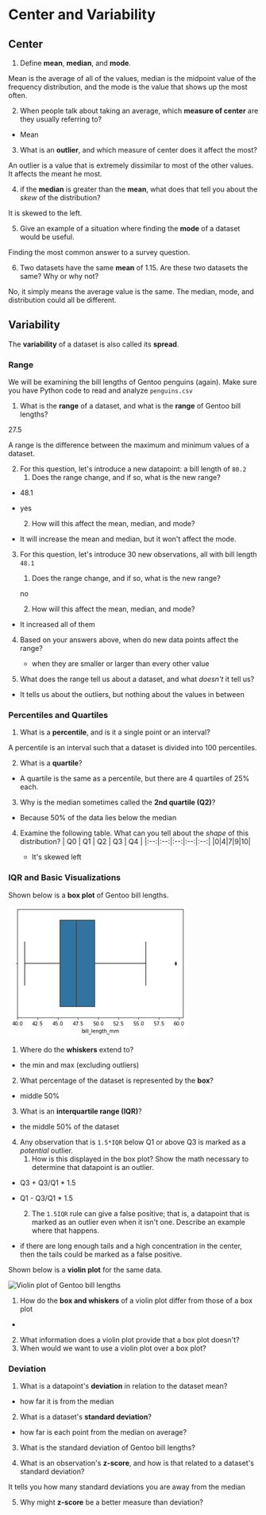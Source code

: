 # Center and Variability

## Center
1. Define **mean**, **median**, and **mode**.

Mean is the average of all of the values, median is the midpoint value of the frequency distribution, and the mode is the value that shows up the most often.

2. When people talk about taking an average, which **measure of center** are they usually referring to?

- Mean

3. What is an **outlier**, and which measure of center does it affect the most?

An outlier is a value that is extremely dissimilar to most of the other values. It affects the meant he most. 

4. if the **median** is greater than the **mean**, what does that tell you about the _skew_ of the distribution?

It is skewed to the left.

5. Give an example of a situation where finding the **mode** of a dataset would be useful.

Finding the most common answer to a survey question.

6. Two datasets have the same **mean** of 1.15. Are these two datasets the same? Why or why not?

No, it simply means the average value is the same. The median, mode, and distribution could all be different.


## Variability
The **variability** of a dataset is also called its **spread**.

### Range
We will be examining the bill lengths of Gentoo penguins (again). Make sure you have Python code to read and analyze `penguins.csv`

1. What is the **range** of a dataset, and what is the **range** of Gentoo bill lengths?


27.5

A range is the difference between the maximum and minimum values of a dataset.

2. For this question, let's introduce a new datapoint: a bill length of `80.2`
   1. Does the range change, and if so, what is the new range?

- 48.1
- yes

   2. How will this affect the mean, median, and mode?

- It will increase the mean and median, but it won't affect the mode.

3. For this question, let's introduce 30 new observations, all with bill length `48.1`
   1. Does the range change, and if so, what is the new range?

   no 

   2. How will this affect the mean, median, and mode?

- It increased all of them

4. Based on your answers above, when do new data points affect the range?

   - when they are smaller or larger than every other value

5. What does the range tell us about a dataset, and what _doesn't_ it tell us?

- It tells us about the outliers, but nothing about the values in between

### Percentiles and Quartiles
1. What is a **percentile**, and is it a single point or an interval?

A percentile is an interval such that a dataset is divided into 100 percentiles.

2. What is a **quartile**?

- A quartile is the same as a percentile, but there are 4 quartiles of 25% each.

3. Why is the median sometimes called the **2nd quartile (Q2)**?

- Because 50% of the data lies below the median

4. Examine the following table. What can you tell about the _shape_ of this distribution?
    | Q0 | Q1 | Q2 | Q3 | Q4 |
    |:--:|:--:|:--:|:--:|:--:|
    |0|4|7|9|10|

   - It's skewed left

### IQR and Basic Visualizations
Shown below is a **box plot** of Gentoo bill lengths.

![Boxplot of Gentoo bill lengths](img/boxplot.png)

1. Where do the **whiskers** extend to?

- the min and max (excluding outliers)

2. What percentage of the dataset is represented by the **box**?

- middle 50%

3. What is an **interquartile range (IQR)**?

- the middle 50% of the dataset

4. Any observation that is `1.5*IQR` below Q1 or above Q3 is marked as a _potential_ outlier.
   1. How is this displayed in the box plot? Show the math necessary to determine that datapoint is an outlier.

- Q3 + Q3/Q1 * 1.5 
- Q1 - Q3/Q1 * 1.5 

   2. The `1.5IQR` rule can give a false positive; that is, a datapoint that is marked as an outlier even when it isn't one. Describe an example where that happens.

- if there are long enough tails and a high concentration in the center, then the tails could be marked as a false positive.


Shown below is a **violin plot** for the same data.

![Violin plot of Gentoo bill lengths](img/violin.png)

1. How do the **box and whiskers** of a violin plot differ from those of a box plot

- 

2. What information does a violin plot provide that a box plot doesn't?
3. When would we want to use a violin plot over a box plot?

### Deviation
1. What is a datapoint's **deviation** in relation to the dataset mean?

- how far it is from the median

2. What is a dataset's **standard deviation**?

- how far is each point from the median on average?

3. What is the standard deviation of Gentoo bill lengths?



4. What is an observation's **z-score**, and how is that related to a dataset's standard deviation?

It tells you how many standard deviations you are away from the median

5. Why might **z-score** be a better measure than deviation?